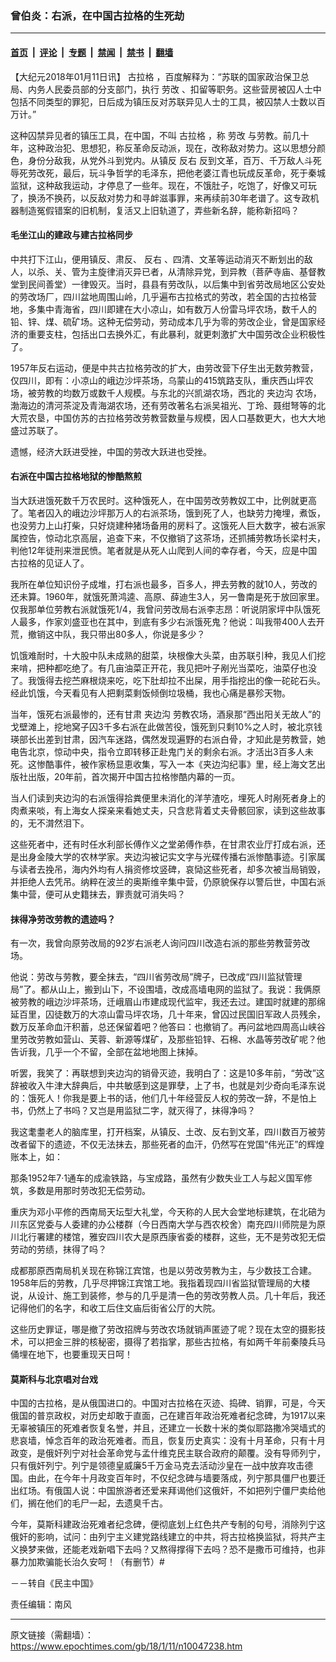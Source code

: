 ### 曾伯炎：右派，在中国古拉格的生死劫

---

#### [首页](../../../..?n10047238) &nbsp;|&nbsp; [评论](../../../../../epoch-comment?n10047238) &nbsp;|&nbsp; [专题](../../../../../epoch-special?n10047238) &nbsp;|&nbsp; [禁闻](../../../../../epoch-news?n10047238) &nbsp;|&nbsp; [禁书](../../../../../books?n10047238) &nbsp;|&nbsp; [翻墙](https://github.com/gfw-breaker/nogfw/blob/master/README.md?n10047238)


<div class="post_content" id="artbody" itemprop="articleBody">
 <!-- article content begin -->
 <p>
  【大纪元2018年01月11日讯】
  <ok href="https://www.epochtimes.com/gb/tag/%E5%8F%A4%E6%8B%89%E6%A0%BC.html">
   古拉格
  </ok>
  ，百度解释为：“苏联的国家政治保卫总局、内务人民委员部的分支部门，执行
  <ok href="https://www.epochtimes.com/gb/tag/%E5%8A%B3%E6%94%B9.html">
   劳改
  </ok>
  、扣留等职务。这些营房被囚人士中包括不同类型的罪犯，日后成为镇压反对苏联异见人士的工具，被囚禁人士数以百万计。”
 </p>
 <p>
  这种囚禁异见者的镇压工具，在中国，不叫
  <ok href="https://www.epochtimes.com/gb/tag/%E5%8F%A4%E6%8B%89%E6%A0%BC.html">
   古拉格
  </ok>
  ，称
  <ok href="https://www.epochtimes.com/gb/tag/%E5%8A%B3%E6%94%B9.html">
   劳改
  </ok>
  与劳教。前几十年，这种政治犯、思想犯，称反革命反动派，现在，改称敌对势力。这以思想分颜色，身份分敌我，从党外斗到党内。从镇反
  <ok href="https://www.epochtimes.com/gb/tag/%E5%8F%8D%E5%8F%B3.html">
   反右
  </ok>
  反到文革，百万、千万敌人斗死辱死劳改死，最后，玩斗争哲学的毛泽东，把他老婆江青也玩成反革命，死于秦城监狱，这种敌我运动，才停息了一些年。现在，不饿肚子，吃饱了，好像又可玩了，换汤不换药，以反敌对势力和寻衅滋事罪，来再续前30年老谱了。这专政机器制造冤假错案的旧机制，复活又上旧轨道了，弄些新名辞，能称新招吗？
 </p>
 <h4>
  毛坐江山的建政与建古拉格同步
 </h4>
 <p>
  中共打下江山，便用镇反、肃反、
  <ok href="https://www.epochtimes.com/gb/tag/%E5%8F%8D%E5%8F%B3.html">
   反右
  </ok>
  、四清、文革等运动消灭不断划出的敌人，以杀、关、管为主旋律消灭异已者，从清除异党，到异教（菩萨寺庙、基督教堂到民间善堂）一律毁灭。当时，县县有劳改队，以后集中到省劳改局地区公安处的劳改场厂，四川盆地周围山岭，几乎遍布古拉格式的劳改，若全国的古拉格营地，多集中青海省，四川即建在大小凉山，如有数万人份雷马坪农场，数千人的铅、锌、煤、硫矿场。这种无偿劳动，劳动成本几乎为零的劳改企业，曾是国家经济的重要支柱，包括出口去换外汇，有此暴利，就更刺激扩大中国劳改企业积极性了。
 </p>
 <p>
  1957年反右运动，便是中共古拉格劳改的扩大，由劳改营下仔生出无数劳教营，仅四川，即有：小凉山的峨边沙坪茶场，乌蒙山的415筑路支队，重庆西山坪农场，被劳教的均数万或数千人规模。与东北的兴凯湖农场，西北的
  <ok href="https://www.epochtimes.com/gb/tag/%E5%A4%B9%E8%BE%B9%E6%B2%9F.html">
   夹边沟
  </ok>
  农场，渤海边的清河茶淀及青海湖农场，还有劳改著名右派吴祖光、丁玲、聂绀弩等的北大荒农垦，中国仿苏的古拉格劳改劳教营数量与规模，因人口基数更大，也大大地盛过苏联了。
 </p>
 <p>
  遗憾，经济大跃进受挫，中国的劳改大跃进也受挫。
 </p>
 <h4>
  右派在中国古拉格地狱的惨酷熬煎
 </h4>
 <p>
  当大跃进饿死数千万农民时。这种饿死人，在中国劳改劳教奴工中，比例就更高了。笔者囚入的峨边沙坪那万人的右派茶场，饿到死了人，也缺劳力掩埋，煮饭，也没劳力上山打柴，只好烧建种猪场备用的房料了。这饿死人巨大数字，被右派家属控告，惊动北京高层，追查下来，不仅撤销了这茶场，还抓捕劳教场长梁村夫，判他12年徒刑来泄民愤。笔者就是从死人山爬到人间的幸存者，今天，应是中国古拉格的见证人了。
 </p>
 <p>
  我所在单位知识份子成堆，打右派也最多，百多人，押去劳教的就10人，劳改的还未算。1960年，就饿死萧鸿逵、高原、薛迪生3人，另一鲁南是死于放回家里。仅我那单位劳教右派就饿死1/4，我曾问劳改局右派李志昂：听说阴家坪中队饿死人最多，作家刘盛亚也在其中，到底有多少右派饿死鬼？他说：叫我带400人去开荒，撤销这中队，我只带出80多人，你说是多少？
 </p>
 <p>
  饥饿难耐时，十大股中队未成熟的甜菜，块根像大头菜，由苏联引种，我见人们挖来啃，把种都吃绝了。有几亩油菜正开花，我见把叶子剐光当菜吃，油菜仔也没了。我饿得去挖苎麻根烧来吃，吃下肚却拉不出屎，用手指挖出的像一砣砣石头。经此饥饿，今天看见有人把剩菜剩饭倾倒垃圾桶，我也心痛是暴殄天物。
 </p>
 <p>
  当年，饿死右派最惨的，还有甘肃
  <ok href="https://www.epochtimes.com/gb/tag/%E5%A4%B9%E8%BE%B9%E6%B2%9F.html">
   夹边沟
  </ok>
  劳教农场，酒泉那“西出阳关无故人”的戈壁滩上，挖地窝子囚3千多右派在此做苦役，饿死到只剩10%之人时，被北京钱瑛部长出差到甘肃，因汽车迷路，偶然发现遍野的右派白骨，才知此是劳教营，她电告北京，惊动中央，指令立即转移正赴鬼门关的剩余右派。才活出3百多人未死。这惨酷事件，被作家杨显恵收集，写入一本《夹边沟纪事》里，经上海文艺出版社出版，20年前，首次揭开中国古拉格惨酷内幕的一页。
 </p>
 <p>
  当人们读到夹边沟的右派饿得拾粪便里未消化的洋芋渣吃，埋死人时剐死者身上的肉煮来啖，有上海女人探亲来看她丈夫，只含悲背着丈夫骨骸回家，读到这些故事的，无不潸然泪下。
 </p>
 <p>
  这些死者中，还有时任水利部长傅作义之堂弟傅作恭，在甘肃农业厅打成右派，还是出身金陵大学的农林学家。夹边沟被记实文字与光碟传播右派惨酷事迹。引家属与读者去挽吊，海内外均有人捐资修坟竖碑，哀恸这些死者，却多次被当局销毁，并拒绝人去凭吊。纳粹在波兰的奥斯维辛集中营，仍原貌保存以警后世，中国右派集中营，便可从史籍抹去，罪责就可消失吗？
 </p>
 <h4>
  抹得净劳改劳教的遗迹吗？
 </h4>
 <p>
  有一次，我曾向原劳改局的92岁右派老人询问四川改造右派的那些劳教营劳改场。
 </p>
 <p>
  他说：劳改与劳教，要全抹去，“四川省劳改局”牌子，已改成“四川监狱管理局”了。都从山上，搬到山下，不设围墙，改成高墙电网的监狱了。我说：我俩原被劳教的峨边沙坪茶场，迁峨眉山巿建成现代监牢，我还去过。建国时就建的那绵延百里，囚徒数万的大凉山雷马坪农场，几十年来，曾囚过民国旧军政人员残余，数万反革命血汗积蓄，总还保留着吧？他答曰：也撤销了。再问盆地四周高山峡谷里劳改劳教如营山、芙蓉、新源等煤矿，及那些铅锌、石棉、水晶等劳改矿呢？他告䜣我，几乎一个不留，全部在盆地地图上抹掉。
 </p>
 <p>
  听罢，我笑了：再联想到夹边沟的销骨灭迹，我明白了：这是10多年前，“劳改”这辞被收入牛津大辞典后，中共敏感到这是罪孽，上了书，也就是刘少奇向毛泽东说的：饿死人！你我是要上书的话，他们几十年经营反人权的劳改一辞，不是怕上书，仍然上了书吗？又岂是用监狱二字，就灭得了，抹得净吗？
 </p>
 <p>
  我这耄耋老人的脑库里，打开档案，从镇反、土改、反右到文革，四川数百万被劳改者留下的遗迹，不仅无法抹去，那些死者的血汗，仍然写在党国“伟光正”的辉煌账本上，如：
 </p>
 <p>
  那条1952年7·1通车的成渝铁路，与宝成路，虽然有少数失业工人与起义国军修筑，多数是用那时劳改犯无偿劳动。
 </p>
 <p>
  重庆为邓小平修的西南局天坛型大礼堂，今天称的人民大会堂地标建筑，在北碚为川东区党委与人委建的办公楼群（今日西南大学与西农校舍）南充四川师院是为原川北行署建的楼馆，雅安四川农大是原西康省委的楼群，这些，无不是劳改犯无偿劳动的劳绩，抹得了吗？
 </p>
 <p>
  成都那原西南局机关现在称锦江宾馆，也是以劳改劳教为主，与少数技工合建。1958年后的劳教，几乎尽押锦江宾馆工地。我指着现四川省监狱管理局的大楼说，从设计、施工到装修，参与的几乎是清一色的劳改劳教人员。几十年后，我还记得他们的名字，和收工后住文庙后街省公厅的大院。
 </p>
 <p>
  这些历史罪证，哪是撤了劳改招牌与劳改农场就销声匿迹了呢？现在太空的摄影技术，可以把金三胖的核秘密，摄得了若指掌，那些古拉格，有如两千年前秦陵兵马俑埋在地下，也要重现天日呵！
 </p>
 <h4>
  莫斯科与北京唱对台戏
 </h4>
 <p>
  中国的古拉格，是从俄国进口的。中国对古拉格在灭迹、捣碑、销罪，可是，今天俄国的普京政权，对历史却敢于直面，己在建百年政治死难者纪念碑，为1917以来无辜被镇压的死难者恢复名誉，并且，还建立一长数十米的类似耶路撒冷哭墙式的悲哀墙，悼念百年的政治死难者。而且，恢复历史真实：没有十月革命，只有十月政变，是俄奸列宁对社会革命党与孟什维克民主联合政府的颠覆。没有导师列宁，只有俄奸列宁。列宁是领德皇威廉5千万金马克去活动沙皇在一战中放弃攻击德国。由此，在今年十月政变百年时，不仅纪念碑与墙要落成，列宁那具僵尸也要迁出红场。有俄国人说：中国旅游者还爱来拜谒他们这俄奸，不如把列宁僵尸卖给他们，搁在他们的毛尸一起，去遗臭千古。
 </p>
 <p>
  今年，莫斯科建政治死难者纪念碑，便彻底划上红色共产专制的句号，消除列宁这俄奸的影响，试问：由列宁主义建党路线建立的中共，将古拉格换监狱，将共产主义换梦来做，还能老戏新唱下去吗？又熬得撑得下去吗？恐不是撒币可维持，也非暴力加欺骗能长治久安呵！（有删节）#
 </p>
 <p>
  －－转自《民主中国》
 </p>
 <p>
  责任编辑：南风
 </p>
 <!-- article content end -->
 <div id="below_article_ad">
 </div>
</div>


---

原文链接（需翻墙）：https://www.epochtimes.com/gb/18/1/11/n10047238.htm